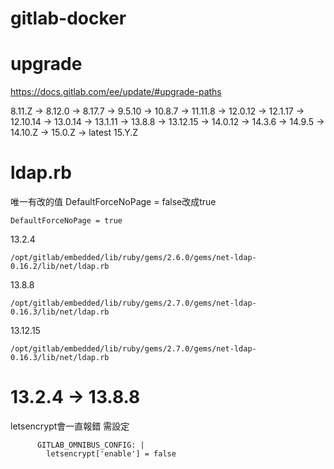 # gitlab-docker


# upgrade
https://docs.gitlab.com/ee/update/#upgrade-paths

8.11.Z -> 8.12.0 -> 8.17.7 -> 9.5.10 -> 10.8.7 -> 11.11.8 -> 12.0.12 -> 12.1.17 -> 12.10.14 -> 13.0.14 -> 13.1.11 -> 13.8.8 -> 13.12.15 -> 14.0.12 -> 14.3.6 -> 14.9.5 -> 14.10.Z -> 15.0.Z -> latest 15.Y.Z





# ldap.rb
唯一有改的值 DefaultForceNoPage = false改成true
```
DefaultForceNoPage = true
```

13.2.4
```
/opt/gitlab/embedded/lib/ruby/gems/2.6.0/gems/net-ldap-0.16.2/lib/net/ldap.rb
```

13.8.8
```
/opt/gitlab/embedded/lib/ruby/gems/2.7.0/gems/net-ldap-0.16.3/lib/net/ldap.rb
```

13.12.15
```
/opt/gitlab/embedded/lib/ruby/gems/2.7.0/gems/net-ldap-0.16.3/lib/net/ldap.rb
```


# 13.2.4 -> 13.8.8
letsencrypt會一直報錯 需設定
```
      GITLAB_OMNIBUS_CONFIG: |
        letsencrypt['enable'] = false
```